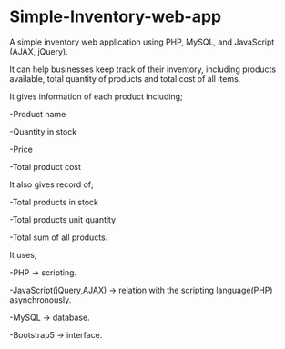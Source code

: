 # Simple-Inventory-web-app

A simple inventory web application using PHP, MySQL, and JavaScript (AJAX, jQuery).

It can help businesses keep track of their inventory, including products available, total quantity of products and total cost of all items.

It gives information of each product including;

-Product name

-Quantity in stock

-Price

-Total product cost


It also gives record of;

-Total products in stock

-Total products unit quantity

-Total sum of all products.

It uses;

-PHP -> scripting.

-JavaScript(jQuery,AJAX) -> relation with the scripting language(PHP) asynchronously.

-MySQL -> database.

-Bootstrap5 -> interface.
